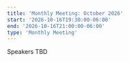 ```yaml
---
title: 'Monthly Meeting: October 2026'
start: '2026-10-16T19:30:00-06:00'
end: '2026-10-16T21:00:00-06:00'
type: 'Monthly Meeting'
---
```


Speakers TBD
